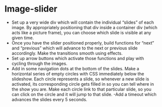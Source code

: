 # Image-slider

-   Set up a very wide div which will contain the individual “slides” of each image. By appropriately positioning that div inside a container div (which acts like a picture frame), you can choose which slide is visible at any given time.
-   Once you have the slider positioned properly, build functions for “next” and “previous” which will advance to the next or previous slide accordingly. Make the transitions smooth using effects.
-   Set up arrow buttons which activate those functions and play with cycling through the images.
-   Add in some navigation dots at the bottom of the slides. Make a horizontal series of empty circles with CSS immediately below the slideshow. Each circle represents a slide, so whenever a new slide is activated, its corresponding circle gets filled in so you can tell where in the show you are. Make each circle link to that particular slide, so you can click on the circle and it will jump to that slide.
    -Add a timeout which advances the slides every 5 seconds.